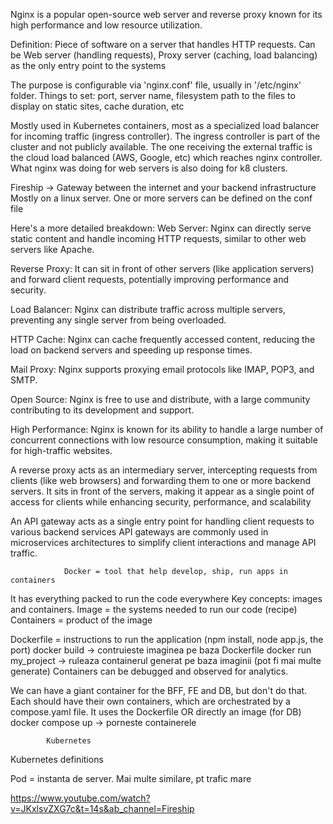 Nginx is a popular open-source web server and reverse proxy known for its high performance and low resource utilization.

Definition: Piece of software on a server that handles HTTP requests.
Can be Web server (handling requests), Proxy server (caching, load balancing) as the only entry point to the systems

The purpose is configurable via 'nginx.conf' file, usually in '/etc/nginx' folder.
Things to set: port, server name, filesystem path to the files to display on static sites, cache duration, etc

Mostly used in Kubernetes containers, most as a specialized load balancer for incoming traffic (ingress controller).
The ingress controller is part of the cluster and not publicly available.
The one receiving the external traffic is the cloud load balanced (AWS, Google, etc) which reaches nginx controller.
What nginx was doing for web servers is also doing for k8 clusters.

Fireship -> Gateway between the internet and your backend infrastructure
Mostly on a linux server.
One or more servers can be defined on the conf file





Here's a more detailed breakdown:
Web Server:
Nginx can directly serve static content and handle incoming HTTP requests, similar to other web servers like Apache.

Reverse Proxy:
It can sit in front of other servers (like application servers) and forward client requests, potentially improving performance and security. 

Load Balancer:
Nginx can distribute traffic across multiple servers, preventing any single server from being overloaded. 

HTTP Cache:
Nginx can cache frequently accessed content, reducing the load on backend servers and speeding up response times. 

Mail Proxy:
Nginx supports proxying email protocols like IMAP, POP3, and SMTP. 

Open Source:
Nginx is free to use and distribute, with a large community contributing to its development and support. 

High Performance:
Nginx is known for its ability to handle a large number of concurrent connections with low resource consumption, making it suitable for high-traffic websites. 




A reverse proxy acts as an intermediary server, intercepting requests from clients (like web browsers) and forwarding them to one or more backend servers.
It sits in front of the servers, making it appear as a single point of access for clients while enhancing security, performance, and scalability

An API gateway acts as a single entry point for handling client requests to various backend services
API gateways are commonly used in microservices architectures to simplify client interactions and manage API traffic. 


                Docker = tool that help develop, ship, run apps in containers
It has everything packed to run the code everywhere
Key concepts: images and containers.
Image = the systems needed to run our code (recipe)
Containers = product of the image

Dockerfile = instructions to run the application (npm install, node app.js, the port)
docker build -> contruieste imaginea pe baza Dockerfile
docker run my_project -> ruleaza containerul generat pe baza imaginii (pot fi mai multe generate)
Containers can be debugged and observed for analytics.

We can have a giant container for the BFF, FE and DB, but don't do that.
Each should have their own containers, which are orchestrated by a compose.yaml file.
It uses the Dockerfile OR directly an image (for DB)
docker compose up -> porneste containerele


            Kubernetes

Kubernetes definitions


Pod = instanta de server. Mai multe similare, pt trafic mare

https://www.youtube.com/watch?v=JKxlsvZXG7c&t=14s&ab_channel=Fireship
